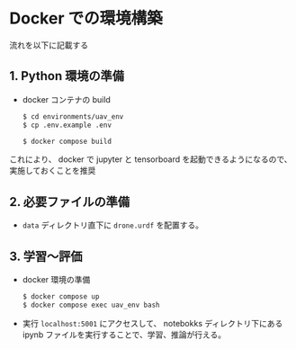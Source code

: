 # Docker での環境構築

流れを以下に記載する

## 1. Python 環境の準備

- docker コンテナの build

    ```bash
    $ cd environments/uav_env
    $ cp .env.example .env

    $ docker compose build
    ```

これにより、 docker で jupyter と tensorboard を起動できるようになるので、実施しておくことを推奨


## 2. 必要ファイルの準備

- `data` ディレクトリ直下に `drone.urdf` を配置する。


## 3. 学習〜評価

- docker 環境の準備

    ```bash
    $ docker compose up
    $ docker compose exec uav_env bash
    ```

- 実行
    `localhost:5001` にアクセスして、 notebokks ディレクトリ下にある ipynb ファイルを実行することで、学習、推論が行える。
